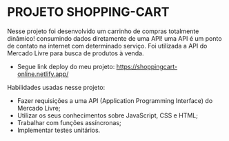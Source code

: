 # PROJETO SHOPPING-CART

Nesse projeto foi desenvolvido um carrinho de compras totalmente dinâmico! 
consumindo dados diretamente de uma API! uma API é um ponto de contato na 
internet com determinado serviço. 
Foi utilizada a API do Mercado Livre para busca de produtos à venda.

* Segue link deploy do meu projeto: https://shoppingcart-online.netlify.app/

Habilidades usadas nesse projeto:

* Fazer requisições a uma API (Application Programming Interface) do Mercado Livre;
* Utilizar os seus conhecimentos sobre JavaScript, CSS e HTML;
* Trabalhar com funções assíncronas;
* Implementar testes unitários.
